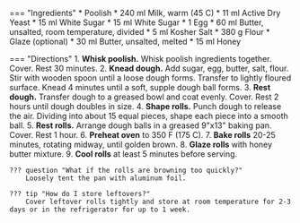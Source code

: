 === "Ingredients"
    * Poolish
        * 240 ml Milk, warm (45 C)
        * 11 ml Active Dry Yeast
        * 15 ml White Sugar
    * 15 ml White Sugar
    * 1 Egg
    * 60 ml Butter, unsalted, room temperature, divided
    * 5 ml Kosher Salt
    * 380 g Flour
    * Glaze (optional)
        * 30 ml Butter, unsalted, melted
        * 15 ml Honey

=== "Directions"
    1. **Whisk poolish.** Whisk poolish ingredients together. Cover. Rest 30 minutes.
    2. **Knead dough.** Add sugar, egg, butter, salt, flour. Stir with wooden spoon until a loose dough forms. Transfer to lightly floured surface. Knead 4 minutes until a soft, supple dough ball forms.
    3. **Rest dough.** Transfer dough to a greased bowl and coat evenly. Cover. Rest 2 hours until dough doubles in size.
    4. **Shape rolls.** Punch dough to release the air. Dividing into about 15 equal pieces, shape each piece into a smooth ball.
    5. **Rest rolls.** Arrange dough balls in a greased 9"x13" baking pan. Cover. Rest 1 hour.
    6. **Preheat oven** to 350 F (175 C).
    7. **Bake rolls** 20-25 minutes, rotating midway, until golden brown.
    8. **Glaze rolls** with honey butter mixture.
    9. **Cool rolls** at least 5 minutes before serving.

    ??? question "What if the rolls are browning too quickly?"
        Loosely tent the pan with aluminum foil.

    ??? tip "How do I store leftovers?"
        Cover leftover rolls tightly and store at room temperature for 2-3 days or in the refrigerator for up to 1 week.

[^1]:
    ["Soft Dinner Rolls Recipe"](https://sallysbakingaddiction.com/soft-dinner-rolls/). Sally's Baking Addiction. 4 April 2019. Accessed 2020.
